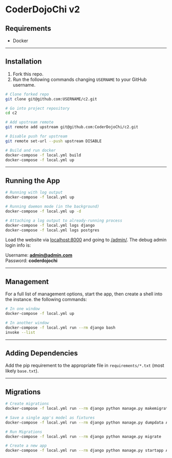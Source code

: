 # CoderDojoChi v2

## Requirements
- Docker

---

## Installation
1. Fork this repo.
2. Run the following commands changing `USERNAME` to your GitHub username.

```bash
# Clone forked repo
git clone git@github.com:USERNAME/c2.git

# Go into project repository
cd c2

# Add upstream remote
git remote add upstream git@github.com:CoderDojoChi/c2.git

# Disable push for upstream
git remote set-url --push upstream DISABLE

# Build and run docker
docker-compose -f local.yml build
docker-compose -f local.yml up
```

---

## Running the App

```bash
# Running with log output
docker-compose -f local.yml up

# Running daemon mode (in the background)
docker-compose -f local.yml up -d

# Attaching a log output to already-running process
docker-compose -f local.yml logs django
docker-compose -f local.yml logs postgres
```

Load the website via [localhost:8000](http://localhost:8000) and going to [/admin/](http://localhost:8000/admin). The debug admin login info is:

Username: **admin@admin.com**\
Password: **coderdojochi**

---


## Management
For a full list of management options, start the app, then create a shell into the instance. the following commands:

```bash
# In one window
docker-compose -f local.yml up

# In another window
docker-compose -f local.yml run --rm django bash
invoke --list
```

---

## Adding Dependencies
Add the pip requirement to the appropriate file in `requirements/*.txt` (most likely `base.txt`).

---

## Migrations
```bash
# Create migrations
docker-compose -f local.yml run --rm django python manage.py makemigrations

# Save a single app's model as fixtures
docker-compose -f local.yml run --rm django python manage.py dumpdata APP.MODEL > coderdojochi/APP/fixtures/MODEL.json

# Run Migrations
docker-compose -f local.yml run --rm django python manage.py migrate

# Create a new app
docker-compose -f local.yml run --rm django python manage.py startapp APP_NAME

```
